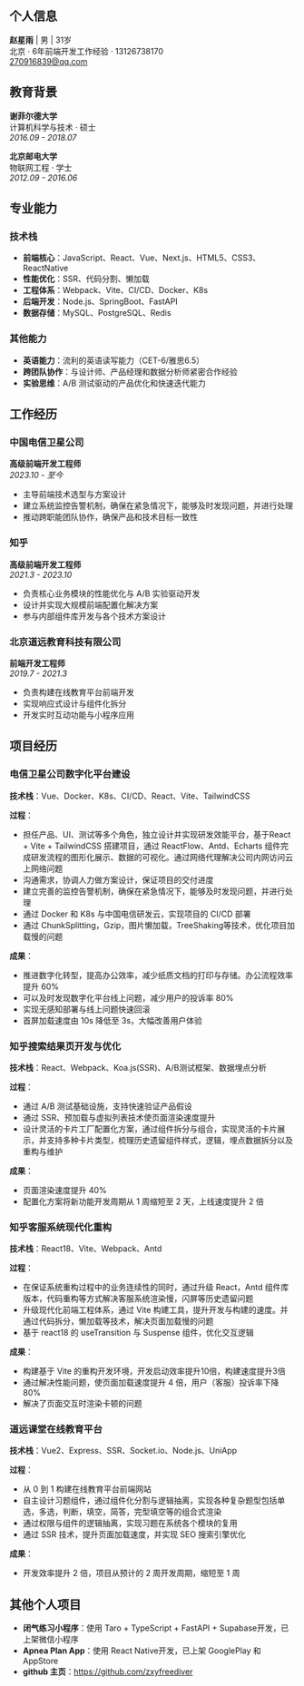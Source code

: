 ## 个人信息
**赵星雨** | 男 | 31岁  
北京 · 6年前端开发工作经验 · 13126738170  
270916839@qq.com

## 教育背景

**谢菲尔德大学**  
计算机科学与技术 · 硕士  
*2016.09 - 2018.07*

**北京邮电大学**  
物联网工程 · 学士  
*2012.09 - 2016.06*

## 专业能力

### 技术栈
- **前端核心**：JavaScript、React、Vue、Next.js、HTML5、CSS3、ReactNative
- **性能优化**：SSR、代码分割、懒加载
- **工程体系**：Webpack、Vite、CI/CD、Docker、K8s
- **后端开发**：Node.js、SpringBoot、FastAPI
- **数据存储**：MySQL、PostgreSQL、Redis

### 其他能力
- **英语能力**：流利的英语读写能力（CET-6/雅思6.5）
- **跨团队协作**：与设计师、产品经理和数据分析师紧密合作经验
- **实验思维**：A/B 测试驱动的产品优化和快速迭代能力

## 工作经历

### 中国电信卫星公司
**高级前端开发工程师**  
*2023.10 - 至今*
- 主导前端技术选型与方案设计
- 建立系统监控告警机制，确保在紧急情况下，能够及时发现问题，并进行处理
- 推动跨职能团队协作，确保产品和技术目标一致性

### 知乎
**高级前端开发工程师**  
*2021.3 - 2023.10*
- 负责核心业务模块的性能优化与 A/B 实验驱动开发
- 设计并实现大规模前端配置化解决方案
- 参与内部组件库开发与各个技术方案设计

### 北京道远教育科技有限公司
**前端开发工程师**  
*2019.7 - 2021.3*
- 负责构建在线教育平台前端开发
- 实现响应式设计与组件化拆分
- 开发实时互动功能与小程序应用

## 项目经历

### 电信卫星公司数字化平台建设
**技术栈**：Vue、Docker、K8s、CI/CD、React、Vite、TailwindCSS

**过程**：
- 担任产品、UI、测试等多个角色，独立设计并实现研发效能平台，基于React + Vite + TailwindCSS 搭建项目，通过 ReactFlow、Antd、Echarts 组件完成研发流程的图形化展示、数据的可视化。通过网络代理解决公司内网访问云上网络问题
- 沟通需求，协调人力做方案设计，保证项目的交付进度
- 建立完善的监控告警机制，确保在紧急情况下，能够及时发现问题，并进行处理
- 通过 Docker 和 K8s 与中国电信研发云，实现项目的 CI/CD 部署
- 通过 ChunkSplitting，Gzip，图片懒加载，TreeShaking等技术，优化项目加载慢的问题


**成果**：
- 推进数字化转型，提高办公效率，减少纸质文档的打印与存储。办公流程效率提升 60%
- 可以及时发现数字化平台线上问题，减少用户的投诉率 80%
- 实现无感知部署与线上问题快速回滚
- 首屏加载速度由 10s 降低至 3s，大幅改善用户体验


### 知乎搜索结果页开发与优化
**技术栈**：React、Webpack、Koa.js(SSR)、A/B测试框架、数据埋点分析 

**过程**：
- 通过 A/B 测试基础设施，支持快速验证产品假设
- 通过 SSR、预加载与虚拟列表技术使页面渲染速度提升
- 设计灵活的卡片工厂配置化方案，通过组件拆分与组合，实现灵活的卡片展示，并支持多种卡片类型，梳理历史遗留组件样式，逻辑，埋点数据拆分以及重构与维护

**成果**：
- 页面渲染速度提升 40%
- 配置化方案将新功能开发周期从 1 周缩短至 2 天，上线速度提升 2 倍

### 知乎客服系统现代化重构
**技术栈**：React18、Vite、Webpack、Antd

**过程**：
- 在保证系统重构过程中的业务连续性的同时，通过升级 React，Antd 组件库版本，代码重构等方式解决客服系统渲染慢，闪屏等历史遗留问题
- 升级现代化前端工程体系，通过 Vite 构建工具，提升开发与构建的速度。并通过代码拆分，懒加载等技术，解决页面加载慢的问题
- 基于 react18 的 useTransition 与 Suspense 组件，优化交互逻辑

**成果**：
- 构建基于 Vite 的重构开发环境，开发启动效率提升10倍，构建速度提升3倍
- 通过解决性能问题，使页面加载速度提升 4 倍，用户（客服）投诉率下降 80%
- 解决了页面交互时渲染卡顿的问题

### 道远课堂在线教育平台
**技术栈**：Vue2、Express、SSR、Socket.io、Node.js、UniApp

**过程**：
- 从 0 到 1 构建在线教育平台前端网站
- 自主设计习题组件，通过组件化分割与逻辑抽离，实现各种复杂题型包括单选，多选，判断，填空，简答，完型填空等的组合式渲染
- 通过权限与组件的逻辑抽离，实现习题在系统各个模块的复用
- 通过 SSR 技术，提升页面加载速度，并实现 SEO 搜索引擎优化

**成果**：
- 开发效率提升 2 倍，项目从预计的 2 周开发周期，缩短至 1 周

## 其他个人项目
- **闭气练习小程序**：使用 Taro + TypeScript + FastAPI + Supabase开发，已上架微信小程序
- **Apnea Plan App**：使用 React Native开发，已上架 GooglePlay 和 AppStore
- **github 主页**：https://github.com/zxyfreediver
